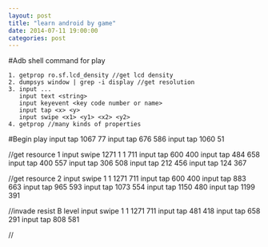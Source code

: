 ```yaml
---
layout: post
title: "learn android by game"
date: 2014-07-11 19:00:00
categories: post
---
```

#Adb shell command for play
	
	1. getprop ro.sf.lcd_density //get lcd density
	2. dumpsys window | grep -i display	//get resolution
	3. input ...
       input text <string>
       input keyevent <key code number or name>
       input tap <x> <y>
       input swipe <x1> <y1> <x2> <y2>
    4. getprop //many kinds of properties
    
#Begin play
input tap 1067 77
input tap 676 586
input tap 1060 51

//get resource 1
input swipe 1271 1 1 711
input tap 600 400
input tap 484 658
input tap 400 557
input tap 306 508
input tap 212 456
input tap 124 367


//get resource 2
input swipe 1 1 1271 711
input tap 600 400
input tap 883 663
input tap 965 593
input tap 1073 554
input tap 1150 480
input tap 1199 391


//invade resist B level
input swipe 1 1 1271 711
input tap 481 418
input tap 658 291
input tap 808 581

//